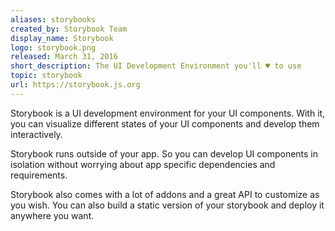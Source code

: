 ```yaml
---
aliases: storybooks
created_by: Storybook Team
display_name: Storybook
logo: storybook.png
released: March 31, 2016
short_description: The UI Development Environment you'll ♥️ to use
topic: storybook
url: https://storybook.js.org
---
```

Storybook is a UI development environment for your UI components. With it, you can visualize different states of your UI components and develop them interactively.

Storybook runs outside of your app. So you can develop UI components in isolation without worrying about app specific dependencies and requirements.

Storybook also comes with a lot of addons and a great API to customize as you wish. You can also build a static version of your storybook and deploy it anywhere you want.
